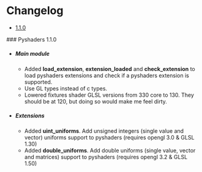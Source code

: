 # Changelog

- [1.1.0](#oneonezero)

<a name="oneonezero"/>
### Pyshaders 1.1.0

- ##### Main module
    - Added **load_extension**, **extension_loaded** and **check_extension** to load pyshaders extensions and check if a pyshaders extension is supported.
    - Use GL types instead of c types.
    - Lowered fixtures shader GLSL versions from 330 core to 130. They should be at 120, but doing so would make me feel dirty.
- ##### Extensions
    - Added **uint_uniforms**. Add unsigned integers (single value and vector) uniforms support to pyshaders (requires opengl 3.0 & GLSL 1.30)
    - Added **double_uniforms**. Add double uniforms (single value, vector and matrices) support to pyshaders (requires opengl 3.2 & GLSL 1.50)